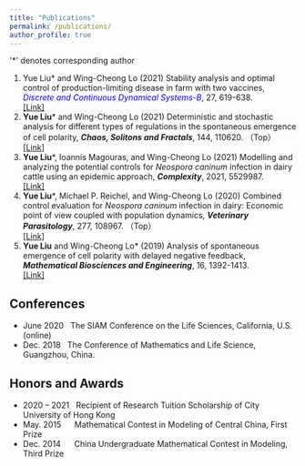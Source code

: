 ```yaml
---
title: "Publications"
permalink: /publications/
author_profile: true
---
```

'*' denotes corresponding author
1. <font>Yue Liu</b>* and Wing-Cheong Lo (2021) Stability analysis and optimal control of production-limiting disease in farm with two vaccines, <font color=Blue><i>Discrete and Continuous Dynamical Systems-B</i></font>, 27, 619-638. <br>
[[Link]](https://doi.org/10.3934/dcdsb.2021058)
2. <b>Yue Liu</b>* and Wing-Cheong Lo (2021) Deterministic and stochastic analysis for different types of regulations in the spontaneous emergence of cell polarity, 
 <b><i>Chaos, Solitons and Fractals</i></b>, 144, 110620. （Top）<br> 
[[Link]](https://doi.org/10.1016/j.chaos.2020.110620)
3. <b>Yue Liu</b>*, Ioannis Magouras, and Wing-Cheong Lo (2021) Modelling and analyzing the potential controls for <i>Neospora caninum</i> infection in dairy cattle using an epidemic approach, <b><i>Complexity</i></b>, 2021, 5529987. <br>
[[Link]](https://doi.org/10.1155/2021/5529987)
4. <b>Yue Liu</b>*, Michael P. Reichel, and Wing-Cheong Lo (2020) Combined control evaluation for <i>Neospora caninum</i> infection in dairy: Economic point of view coupled with population dynamics, <b><i>Veterinary Parasitology</i></b>, 277, 108967. （Top） <br> 
[[Link]](https://doi.org/10.1016/j.vetpar.2019.108967)
5. <b>Yue Liu</b> and Wing-Cheong Lo* (2019) Analysis of spontaneous emergence of cell polarity with delayed negative feedback,  <b><i>Mathematical Biosciences and Engineering</i></b>, 16, 1392-1413. <br>
[[Link]](https://doi.org/10.3934/mbe.2019068)

## Conferences
* June 2020 &nbsp; The SIAM Conference on the Life Sciences, California, U.S.(online)
* Dec. 2018 &nbsp; The Conference of Mathematics and Life Science, Guangzhou, China.

## Honors and Awards
* 2020 – 2021 &nbsp; Recipient of Research Tuition Scholarship of City University of Hong Kong
* May. 2015 &nbsp;&nbsp;&nbsp;&nbsp;  Mathematical Contest in Modeling of Central China, First Prize
* Dec. 2014 &nbsp;&nbsp;&nbsp;&nbsp;  China Undergraduate Mathematical Contest in Modeling, Third Prize


